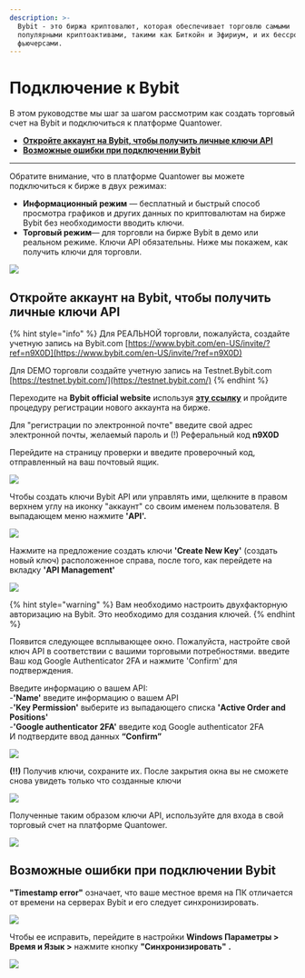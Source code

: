 ```yaml
---
description: >-
  Bybit - это биржа криптовалют, которая обеспечивает торговлю самыми
  популярными криптоактивами, такими как Биткойн и Эфириум, и их бессрочными
  фьючерсами.
---
```


# Подключение к Bybit

В этом руководстве мы шаг за шагом рассмотрим как создать торговый счет на Bybit и подключиться к платформе Quantower.



* ****[**Откройте аккаунт на Bybit, чтобы получить личные ключи API**](connection-to-bybit.md#otkroite-akkaunt-na-bybit-chtoby-poluchit-lichnye-klyuchi-api)****
* ****[**Возможные ошибки при подключении Bybit**](connection-to-bybit.md#vozmozhnye-oshibki-pri-podklyuchenii-bybit)****

****

Обратите внимание, что в платформе Quantower вы можете подключиться к бирже в двух режимах:

* **Информационный режим** — бесплатный и быстрый способ просмотра графиков и других данных по криптовалютам на бирже Bybit без необходимости вводить ключи.
* **Торговый режим**— для торговли на бирже Bybit в демо или реальном режиме. Ключи API обязательны. Ниже мы покажем, как получить ключи для торговли.

![](../.gitbook/assets/podklyuchenie-baibit.gif)

## Откройте аккаунт на Bybit, чтобы получить личные ключи API

{% hint style="info" %}
Для РЕАЛЬНОЙ торговли, пожалуйста, создайте учетную запись на Bybit.com [https://www.bybit.com/en-US/invite/?ref=n9X0D](https://www.bybit.com/en-US/invite/?ref=n9X0D)

Для DEMO торговли создайте учетную запись на Testnet.Bybit.com [https://testnet.bybit.com/](https://testnet.bybit.com/)
{% endhint %}

Переходите на **Bybit official website** используя [**эту ссылку**](https://www.bybit.com/en-US/invite?ref=n9X0D) и пройдите процедуру регистрации нового аккаунта на бирже.

Для "регистрации по электронной почте" введите свой адрес электронной почты, желаемый пароль и (!) Реферальный код **n9X0D**

Перейдите на страницу проверки и введите проверочный код, отправленный на ваш почтовый ящик.

![](<../.gitbook/assets/image (82).png>)

Чтобы создать ключи Bybit API или управлять ими, щелкните в правом верхнем углу на иконку "аккаунт" со своим именем пользователя. В выпадающем меню нажмите **'API'.**

![](<../.gitbook/assets/image (83).png>)

Нажмите на предложение создать ключи **'Create New Key'** (создать новый ключ) расположенное справа, после того, как перейдете на вкладку  **'API Management'**&#x20;

![](<../.gitbook/assets/image (86).png>)

{% hint style="warning" %}
Вам необходимо настроить двухфакторную авторизацию на Bybit. Это необходимо для создания ключей.
{% endhint %}

Появится следующее всплывающее окно. Пожалуйста, настройте свой ключ API в соответствии с вашими торговыми потребностями. введите Ваш код Google Authenticator 2FA и нажмите  'Confirm' для подтверждения.

Введите информацию о вашем API:\
\-**'Name'** введите информацию о вашем API\
\-**'Key Permission'**  выберите из выпадающего списка  **'Active Order and Positions'** \
\-**'Google authenticator 2FA'** введите код Google authenticator 2FA \
И подтвердите ввод данных **“Confirm”**

![](<../.gitbook/assets/image (85).png>)

**(!!)** Получив ключи, сохраните их. После закрытия окна вы не сможете снова увидеть только что созданные ключи &#x20;

![](<../.gitbook/assets/image (84).png>)

Полученные таким образом ключи API, используйте для входа в свой торговый счет на платформе Quantower.

![](../.gitbook/assets/api-key-bybit.gif)

## Возможные ошибки при подключении Bybit

**"Timestamp error"** означает, что ваше местное время на ПК отличается от времени на серверах Bybit и его следует синхронизировать.

![](<../.gitbook/assets/image (81).png>)

Чтобы ее исправить, перейдите в настройки **Windows Параметры > Время и Язык >**  нажмите кнопку **"Синхронизировать"** **.**

![](../.gitbook/assets/sinkhronizaciya.jpg)
